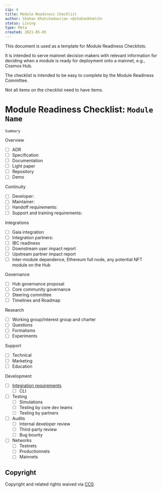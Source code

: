 ```yaml
---
cip: 4 
title: Module Readiness Checklist 
author: Shahan Khatchadourian <@shahankhatch>
status: Living 
type: Meta 
created: 2021-05-05
---
```


This document is used as a template for Module Readiness Checklists.

It is intended to serve mainnet decision makers with relevant information for deciding when a module is ready for deployment onto a mainnet, e.g., Cosmos Hub.

The checklist is intended to be easy to complete by the Module Readiness Committee.

Not all items on the checklist need to have items.

# Module Readiness Checklist: `Module Name`

`Summary`

Overview

- [ ] ADR
- [ ] Specification
- [ ] Documentation
- [ ] Light paper
- [ ] Repository
- [ ] Demo

Continuity

- [ ] Developer:
- [ ] Maintainer:
- [ ] Handoff requirements:
- [ ] Support and training requirements:

Integrations

- [ ] Gaia integration
- [ ] Integration partners:
- [ ] IBC readiness
- [ ] Downstream user impact report
- [ ] Upstream partner impact report
- [ ] Inter-module dependence, Ethereum full node, any potential NFT module on the Hub

Governance

- [ ] Hub governance proposal
- [ ] Core community governance
- [ ] Steering committee
- [ ] Timelines and Roadmap

Research

- [ ] Working group/interest group and charter
- [ ] Questions
- [ ] Formalisms
- [ ] Experiments

Support

- [ ] Technical
- [ ] Marketing
- [ ] Education

Development

- [ ] [Integration requirements](https://github.com/regen-network/regen-ledger/issues/253)
    - [ ] CLI
- [ ] Testing
    - [ ] Simulations
    - [ ] Testing by core dev teams
    - [ ] Testing by partners
- [ ] Audits
    - [ ] Internal developer review
    - [ ] Third-party review
    - [ ] Bug bounty
- [ ] Networks
    - [ ] Testnets
    - [ ] Productionnets
    - [ ] Mainnets

## Copyright

Copyright and related rights waived via [CC0](https://creativecommons.org/publicdomain/zero/1.0/).
